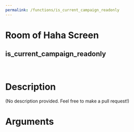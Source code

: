 ```yaml
---
permalink: /functions/is_current_campaign_readonly
---
```

# Room of Haha Screen  
## is_current_campaign_readonly  
&nbsp;  
# Description  
(No description provided. Feel free to make a pull request!) 
&nbsp;  
# Arguments


